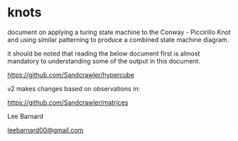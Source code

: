 # knots

document on applying a turing state machine to the Conway - Piccirillo Knot and using similar patterning to produce a combined state machine diagram.

it should be noted that reading the below document first is almost mandatory to understanding some of the output in this document.

https://github.com/Sandcrawler/hypercube

v2 makes changes based on observations in:

https://github.com/Sandcrawler/matrices

Lee Barnard

leebarnard00@gmail.com
